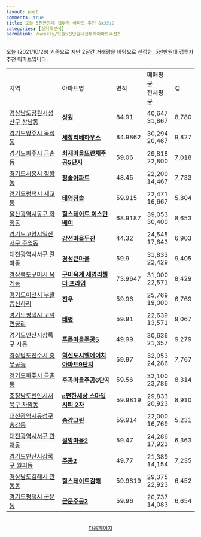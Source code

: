 ```yaml
---
layout: post
comments: true
title: 오늘 5천만원대 갭투자 아파트 추천 &#35;2
categories: [실거래분석]
permalink: /weekly/오늘5천만원대갭투자아파트추천2
---
```


오늘 (2021/10/26) 기준으로 지난 2달간 거래량을 바탕으로 선정한,
5천만원대 갭투자 추천 아파트입니다.

<table class="sortable">
  <tr>
    <td>지역</td>
    <td>아파트명</td>
    <td>면적</td>
    <td>매매평균<br>전세평균</td>
    <td>갭</td>
  </tr>

  <tr class="item">
    <td><a href="/apt/경상남도창원시성산구상남동">경상남도창원시성산구 상남동</a></td>
    <td style="font-weight: bold;"><a href="/apt/경상남도창원시성산구상남동성원">성원</a></td>
    <td>84.91</td>
    <td>40,647<br>31,867</td>
    <td>8,780</td>
  </tr>

  <tr class="item">
    <td><a href="/apt/경기도양주시옥정동">경기도양주시 옥정동</a></td>
    <td style="font-weight: bold;"><a href="/apt/경기도양주시옥정동세창리베하우스">세창리베하우스</a></td>
    <td>84.9862</td>
    <td>30,294<br>20,467</td>
    <td>9,827</td>
  </tr>

  <tr class="item">
    <td><a href="/apt/경기도파주시금촌동">경기도파주시 금촌동</a></td>
    <td style="font-weight: bold;"><a href="/apt/경기도파주시금촌동쇠재마을뜨란채주공5단지">쇠재마을뜨란채주공5단지</a></td>
    <td>59.06</td>
    <td>29,818<br>22,800</td>
    <td>7,018</td>
  </tr>

  <tr class="item">
    <td><a href="/apt/경기도시흥시정왕동">경기도시흥시 정왕동</a></td>
    <td style="font-weight: bold;"><a href="/apt/경기도시흥시정왕동청솔아파트">청솔아파트</a></td>
    <td>48.45</td>
    <td>22,200<br>14,467</td>
    <td>7,733</td>
  </tr>

  <tr class="item">
    <td><a href="/apt/경기도평택시세교동">경기도평택시 세교동</a></td>
    <td style="font-weight: bold;"><a href="/apt/경기도평택시세교동태영청솔">태영청솔</a></td>
    <td>59.915</td>
    <td>22,471<br>16,667</td>
    <td>5,804</td>
  </tr>

  <tr class="item">
    <td><a href="/apt/울산광역시동구화정동">울산광역시동구 화정동</a></td>
    <td style="font-weight: bold;"><a href="/apt/울산광역시동구화정동힐스테이트이스턴베이">힐스테이트 이스턴베이</a></td>
    <td>68.9187</td>
    <td>39,053<br>30,400</td>
    <td>8,653</td>
  </tr>

  <tr class="item">
    <td><a href="/apt/경기도고양시일산서구주엽동">경기도고양시일산서구 주엽동</a></td>
    <td style="font-weight: bold;"><a href="/apt/경기도고양시일산서구주엽동강선마을두진">강선마을두진</a></td>
    <td>44.32</td>
    <td>24,545<br>17,643</td>
    <td>6,903</td>
  </tr>

  <tr class="item">
    <td><a href="/apt/대전광역시서구갈마동">대전광역시서구 갈마동</a></td>
    <td style="font-weight: bold;"><a href="/apt/대전광역시서구갈마동경성큰마을">경성큰마을</a></td>
    <td>59.9</td>
    <td>31,833<br>22,429</td>
    <td>9,405</td>
  </tr>

  <tr class="item">
    <td><a href="/apt/경상북도구미시옥계동">경상북도구미시 옥계동</a></td>
    <td style="font-weight: bold;"><a href="/apt/경상북도구미시옥계동구미옥계세영리첼더프라임">구미옥계 세영리첼 더 프라임</a></td>
    <td>73.9647</td>
    <td>31,000<br>22,571</td>
    <td>8,429</td>
  </tr>

  <tr class="item">
    <td><a href="/apt/경기도이천시부발읍신하리">경기도이천시 부발읍신하리</a></td>
    <td style="font-weight: bold;"><a href="/apt/경기도이천시부발읍신하리진우">진우</a></td>
    <td>59.96</td>
    <td>25,769<br>19,000</td>
    <td>6,769</td>
  </tr>

  <tr class="item">
    <td><a href="/apt/경기도평택시고덕면궁리">경기도평택시 고덕면궁리</a></td>
    <td style="font-weight: bold;"><a href="/apt/경기도평택시고덕면궁리태평">태평</a></td>
    <td>59.91</td>
    <td>22,639<br>13,571</td>
    <td>9,067</td>
  </tr>

  <tr class="item">
    <td><a href="/apt/경기도안산시상록구사동">경기도안산시상록구 사동</a></td>
    <td style="font-weight: bold;"><a href="/apt/경기도안산시상록구사동푸른마을주공5">푸른마을주공5</a></td>
    <td>49.99</td>
    <td>30,636<br>21,357</td>
    <td>9,279</td>
  </tr>

  <tr class="item">
    <td><a href="/apt/경상남도진주시충무공동">경상남도진주시 충무공동</a></td>
    <td style="font-weight: bold;"><a href="/apt/경상남도진주시충무공동혁신도시엘에이치아파트9단지">혁신도시엘에이치아파트9단지</a></td>
    <td>59.97</td>
    <td>32,053<br>24,286</td>
    <td>7,767</td>
  </tr>

  <tr class="item">
    <td><a href="/apt/경기도파주시금촌동">경기도파주시 금촌동</a></td>
    <td style="font-weight: bold;"><a href="/apt/경기도파주시금촌동후곡마을주공6단지">후곡마을주공6단지</a></td>
    <td>59.56</td>
    <td>32,100<br>23,786</td>
    <td>8,314</td>
  </tr>

  <tr class="item">
    <td><a href="/apt/충청남도천안시서북구차암동">충청남도천안시서북구 차암동</a></td>
    <td style="font-weight: bold;"><a href="/apt/충청남도천안시서북구차암동e편한세상스마일시티2차">e편한세상 스마일시티 2차</a></td>
    <td>59.9819</td>
    <td>29,833<br>20,923</td>
    <td>8,910</td>
  </tr>

  <tr class="item">
    <td><a href="/apt/대전광역시유성구송강동">대전광역시유성구 송강동</a></td>
    <td style="font-weight: bold;"><a href="/apt/대전광역시유성구송강동송강그린">송강그린</a></td>
    <td>59.914</td>
    <td>22,000<br>16,769</td>
    <td>5,231</td>
  </tr>

  <tr class="item">
    <td><a href="/apt/대전광역시서구관저동">대전광역시서구 관저동</a></td>
    <td style="font-weight: bold;"><a href="/apt/대전광역시서구관저동원앙마을2">원앙마을2</a></td>
    <td>59.47</td>
    <td>24,286<br>17,923</td>
    <td>6,363</td>
  </tr>

  <tr class="item">
    <td><a href="/apt/경기도안산시상록구월피동">경기도안산시상록구 월피동</a></td>
    <td style="font-weight: bold;"><a href="/apt/경기도안산시상록구월피동주공2">주공2</a></td>
    <td>49.77</td>
    <td>21,389<br>14,154</td>
    <td>7,235</td>
  </tr>

  <tr class="item">
    <td><a href="/apt/경상남도김해시관동동">경상남도김해시 관동동</a></td>
    <td style="font-weight: bold;"><a href="/apt/경상남도김해시관동동힐스테이트김해">힐스테이트김해</a></td>
    <td>59.9819</td>
    <td>29,375<br>22,923</td>
    <td>6,452</td>
  </tr>

  <tr class="item">
    <td><a href="/apt/경기도평택시군문동">경기도평택시 군문동</a></td>
    <td style="font-weight: bold;"><a href="/apt/경기도평택시군문동군문주공2">군문주공2</a></td>
    <td>59.96</td>
    <td>20,737<br>14,083</td>
    <td>6,654</td>
  </tr>

  <tr>
      <script async src="https://pagead2.googlesyndication.com/pagead/js/adsbygoogle.js?client=ca-pub-3485438051770037"
          crossorigin="anonymous"></script>
      <ins class="adsbygoogle"
          style="display:block"
          data-ad-format="fluid"
          data-ad-layout-key="-fb+5w+4e-db+86"
          data-ad-client="ca-pub-3485438051770037"
          data-ad-slot="1827090281"></ins>
      <script>
          (adsbygoogle = window.adsbygoogle || []).push({});
      </script>
  </tr>

</table>
<br>
<center><a href="/weekly/오늘5천만원대갭투자아파트추천3">다음페이지</a></center>
<br><br>
